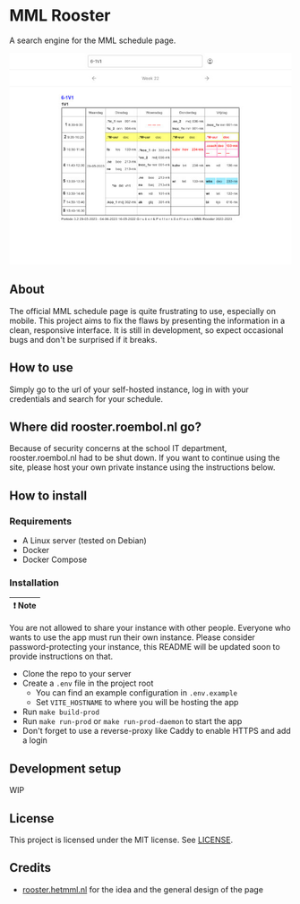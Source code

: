 # MML Rooster

A search engine for the MML schedule page.

![Screenshot](screenshot.jpg)

## About

The official MML schedule page is quite frustrating to use, especially on mobile. This project aims to fix the flaws by presenting the information in a clean, responsive interface. It is still in development, so expect occasional bugs and don't be surprised if it breaks.

## How to use

Simply go to the url of your self-hosted instance, log in with your credentials and search for your schedule.

## Where did rooster.roembol.nl go?

Because of security concerns at the school IT department, rooster.roembol.nl had to be shut down. If you want to continue using the site, please host your own private instance using the instructions below.

## How to install

### Requirements

- A Linux server (tested on Debian)
- Docker
- Docker Compose

### Installation

| ❗ Note |
| :------ |

You are not allowed to share your instance with other people. Everyone who wants to use the app must run their own instance. Please consider password-protecting your instance, this README will be updated soon to provide instructions on that.

- Clone the repo to your server
- Create a `.env` file in the project root
  - You can find an example configuration in `.env.example`
  - Set `VITE_HOSTNAME` to where you will be hosting the app
- Run `make build-prod`
- Run `make run-prod` or `make run-prod-daemon` to start the app
- Don't forget to use a reverse-proxy like Caddy to enable HTTPS and add a login

## Development setup

WIP

## License

This project is licensed under the MIT license. See [LICENSE](LICENSE).

## Credits

- [rooster.hetmml.nl](https://github.com/metiscoderclass/rooster.hetmml.nl) for the idea and the general design of the page
